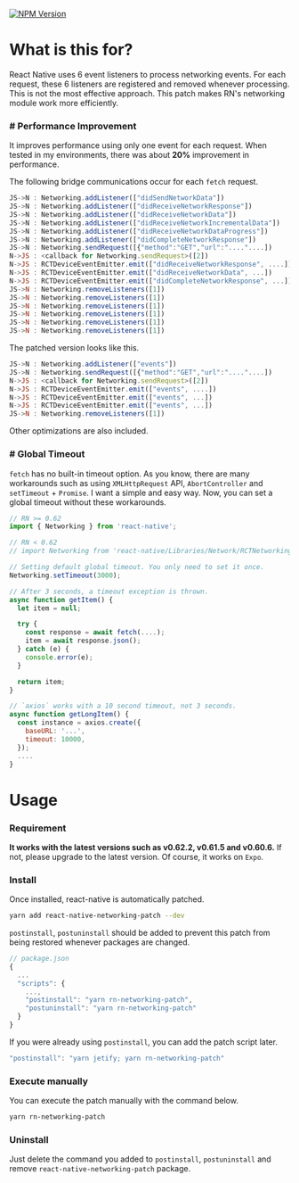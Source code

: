 [![NPM Version][npm-image]][npm-url]

# What is this for?

React Native uses 6 event listeners to process networking events. For each request, these 6 listeners are registered and removed whenever processing. This is not the most effective approach. This patch makes RN's networking module work more efficiently.

### # Performance Improvement
It improves performance using only one event for each request. When tested in my environments, there was about **20%** improvement in performance.

The following bridge communications occur for each `fetch` request.
```javascript
JS->N : Networking.addListener(["didSendNetworkData"])
JS->N : Networking.addListener(["didReceiveNetworkResponse"])
JS->N : Networking.addListener(["didReceiveNetworkData"])
JS->N : Networking.addListener(["didReceiveNetworkIncrementalData"])
JS->N : Networking.addListener(["didReceiveNetworkDataProgress"])
JS->N : Networking.addListener(["didCompleteNetworkResponse"])
JS->N : Networking.sendRequest([{"method":"GET","url":"...."....])
N->JS : <callback for Networking.sendRequest>([2])
N->JS : RCTDeviceEventEmitter.emit(["didReceiveNetworkResponse", ....])
N->JS : RCTDeviceEventEmitter.emit(["didReceiveNetworkData", ...])
N->JS : RCTDeviceEventEmitter.emit(["didCompleteNetworkResponse", ...])
JS->N : Networking.removeListeners([1])
JS->N : Networking.removeListeners([1])
JS->N : Networking.removeListeners([1])
JS->N : Networking.removeListeners([1])
JS->N : Networking.removeListeners([1])
JS->N : Networking.removeListeners([1])
```

The patched version looks like this.
```javascript
JS->N : Networking.addListener(["events"])
JS->N : Networking.sendRequest([{"method":"GET","url":"...."....])
N->JS : <callback for Networking.sendRequest>([2])
N->JS : RCTDeviceEventEmitter.emit(["events", ....])
N->JS : RCTDeviceEventEmitter.emit(["events", ...])
N->JS : RCTDeviceEventEmitter.emit(["events", ...])
JS->N : Networking.removeListeners([1])
```

Other optimizations are also included.

### # Global Timeout
`fetch` has no built-in timeout option. As you know, there are many workarounds such as using `XMLHttpRequest` API, `AbortController` and `setTimeout` + `Promise`. I want a simple and easy way. Now, you can set a global timeout without these workarounds.

```javascript
// RN >= 0.62
import { Networking } from 'react-native';

// RN < 0.62
// import Networking from 'react-native/Libraries/Network/RCTNetworking';

// Setting default global timeout. You only need to set it once.
Networking.setTimeout(3000);

// After 3 seconds, a timeout exception is thrown.
async function getItem() {
  let item = null;

  try {
    const response = await fetch(....);
    item = await response.json();
  } catch (e) {
    console.error(e);
  }

  return item;
}

// `axios` works with a 10 second timeout, not 3 seconds.
async function getLongItem() {
  const instance = axios.create({
    baseURL: '...',
    timeout: 10000,
  });
  ....
}
```

# Usage

### Requirement
**It works with the latest versions such as v0.62.2, v0.61.5 and v0.60.6.** If not, please upgrade to the latest version. Of course, it works on `Expo`.

### Install
Once installed, react-native is automatically patched.
```bash
yarn add react-native-networking-patch --dev
```

`postinstall`, `postuninstall` should be added to prevent this patch from being restored whenever packages are changed.
```javascript
// package.json
{
  ...
  "scripts": {
    ...,
    "postinstall": "yarn rn-networking-patch",
    "postuninstall": "yarn rn-networking-patch"
  }
}
```

If you were already using `postinstall`, you can add the patch script later.
```javascript
"postinstall": "yarn jetify; yarn rn-networking-patch"
```

### Execute manually
You can execute the patch manually with the command below.
```bash
yarn rn-networking-patch
```

### Uninstall
Just delete the command you added to `postinstall`, `postuninstall` and remove `react-native-networking-patch` package.

[npm-image]: https://img.shields.io/npm/v/react-native-networking-patch.svg?style=flat-square
[npm-url]: https://npmjs.org/package/react-native-networking-patch